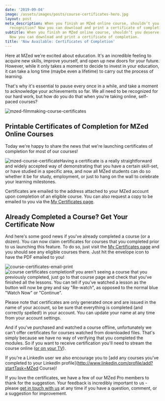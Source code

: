```yaml
---
date: '2019-09-04'
image: /assets/images/posts/course-certificates-hero.jpg
layout: post
meta_description: When you finish an MZed online course, shouldn’t you deserve a little
  recognition? Now you can download and print a certificate of completion.
subtitle: When you finish an MZed online course, shouldn’t you deserve a little recognition?
  Now you can download and print a certificate of completion.
title: 'Now Available: Certificates of Completion'
---
```


Here at MZed we're excited about education. It's an incredible feeling to acquire new skills, improve yourself, and open up new doors for your future. However, while it only takes a moment to decide to invest in your education, it can take a long time (maybe even a lifetime) to carry out the process of learning.

That's why it's essential to pause every once in a while, and take a moment to acknowledge your achievements so far. We all need to be recognized for our hard work, but how do you do that when you're taking online, self-paced courses?

![mzed-filmmaking-course-certificates](https://mzed-cdn1.sfo2.cdn.digitaloceanspaces.com/images/news/mzed-filmmaking-course-certificates.jpg)

## Printable Certificates of Completion for MZed Online Courses

Today we're happy to share the news that we're launching certificates of completion for most of our courses!

![mzed-course-certificate](https://mzed-cdn1.sfo2.cdn.digitaloceanspaces.com/images/news/mzed-course-certificate.jpg)Having a certificate is a really straightforward and widely accepted way of demonstrating that you have a certain skill-set, or have studied in a specific area, and now all MZed students can do so whether it be for study, employment, or just to hang on the wall to celebrate your learning milestones.

Certificates are emailed to the address attached to your MZed account upon completion of an eligible course. You can also request a copy to be emailed to you via the [My Certificates page](https://www.mzed.com/account/certificates).

## Already Completed a Course? Get Your Certificate Now

And here's some good news if you've already completed a course (or a dozen). You can now claim certificates for courses that you completed prior to us launching this feature. To do so, just visit the [My Certificates page](https://www.mzed.com/account/certificates) and you should see any eligible courses there. Just hit the envelope icon to have the PDF emailed to you!

![course-certificates-email-print](https://mzed-cdn1.sfo2.cdn.digitaloceanspaces.com/images/news/course-certificates-email-print.jpg)  
![course certificates completion](https://mzed-cdn1.sfo2.cdn.digitaloceanspaces.com/images/news/course-certificates-completion.jpg)If you aren't seeing a course that you previously completed, just go to that course page and check that you've finished all the lessons. You can tell if you've watched a lesson as the button will now be grey and say "Re-watch", as opposed to the normal blue "Watch Now" or "Continue".

Please note that certificates are only generated once and are issued in the name of your account, so be sure that everything is completed (and correctly spelled!) in your account. You can update your name at any time from your account settings.

And if you've purchased and watched a course offline, unfortunately we can't offer certificates for courses watched from downloaded files. That's simply because we have no way of verifying that you completed the modules. So if you want to receive certification you'll need to stream the course online ([or on your TV](https://www.mzed.com/news/watch-mzed-on-your-apple-tv)).

If you're a LinkedIn user we also encourage you to [add any courses you've completed to your LinkedIn profile](http://www.linkedin.com/profile/add?startTask=MZed Course)!

If you love the certificates, we have a few of our MZed Pro members to thank for the suggestion. Your feedback is incredibly important to us - please [get in touch with us](https://www.mzed.com/contact-us) at any time if you have a question, comment, or a suggestion for improvement.